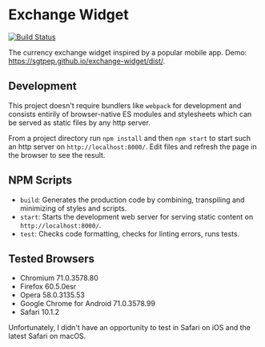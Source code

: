 # Exchange Widget

[![Build Status](https://travis-ci.org/sgtpep/exchange-widget.svg?branch=master)](https://travis-ci.org/sgtpep/exchange-widget)

The currency exchange widget inspired by a popular mobile app. Demo: https://sgtpep.github.io/exchange-widget/dist/.

## Development

This project doesn't require bundlers like `webpack` for development and consists entirily of browser-native ES modules and stylesheets which can be served as static files by any http server.

From a project directory run `npm install` and then `npm start` to start such an http server on `http://localhost:8000/`. Edit files and refresh the page in the browser to see the result.

## NPM Scripts

- `build`: Generates the production code by combining, transpiling and minimizing of styles and scripts.
- `start`: Starts the development web server for serving static content on `http://localhost:8000/`.
- `test`: Checks code formatting, checks for linting errors, runs tests.

## Tested Browsers

- Chromium 71.0.3578.80
- Firefox 60.5.0esr
- Opera 58.0.3135.53
- Google Chrome for Android 71.0.3578.99
- Safari 10.1.2

Unfortunately, I didn't have an opportunity to test in Safari on iOS and the latest Safari on macOS.
